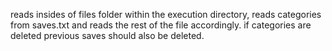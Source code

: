 
reads insides of files folder within the execution directory, reads categories from saves.txt and reads the rest of the file accordingly.
if categories are deleted previous saves should also be deleted.
